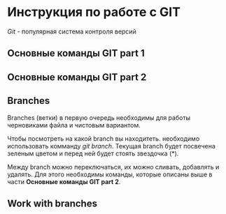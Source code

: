 # Инструкция по работе с GIT 
*Git* - популярная система контроля версий

## Основные команды GIT part 1
## Основные команды GIT part 2
## Branches
Branches (ветки) в первую очередь необходимы для работы черновиками файла и чистовым вариантом. 

Чтобы посмотреть на какой branch вы находитеть. необходимо использовать комманду *git branch*. Текущая branch будет посвечена зеленым цветом и перед ней будет стоять звездочка (*). 

Между branch можно переключаться, их можно сливать, добавлять и удалять. Для этого необходимы команды, которые описаны выше в части **Основные команды GIT part 2**. 

## Work with branches